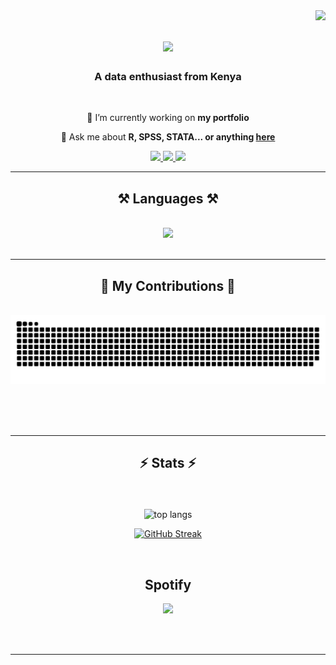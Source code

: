 <img align="right" src="https://visitor-badge.laobi.icu/badge?page_id=ken-warren.ken-warren" />

<h1 align="center">
    <img src="https://readme-typing-svg.herokuapp.com/?font=Righteous&size=35&center=true&vCenter=true&width=500&height=70&duration=4000&lines=Hi+There!+👋;+I'm+Ken+Warren!;" />
</h1>

<h3 align="center">A data enthusiast from Kenya </h3>

<br/>

<div align="center">
 
 🔭 I’m currently working on **my portfolio**
 

💬 Ask me about **R, SPSS, STATA... or anything [here](https://github.com/ken-warren/ken-warren/issues)**

 </div>
 
<div align="center"> 
  <a href="mailto:kennedykyalo168@gmail.com">
    <img src="https://img.shields.io/badge/Gmail-333333?style=for-the-badge&logo=gmail&logoColor=red" />
  </a>
  <a href="https://linkedin.com/in/kennedykyalo/" target="_blank">
    <img src="https://img.shields.io/badge/LinkedIn-0077B5?style=for-the-badge&logo=linkedin&logoColor=white" target="_blank" />
  </a>
  <a href="https://ken-warren.github.io" target="_blank">
     <img src="https://img.shields.io/badge/Portfolio-FF5722?style=for-the-badge&logo=todoist&logoColor=white" target="_blank" /> <!-- sqlite, safari, google-chrome are other good icon options -->
  </a>
</div>

 <hr/>
 
<h2 align="center">⚒️ Languages ⚒️</h2>
<br/>
<div align="center">
    <img src="https://skillicons.dev/icons?i=html,javascript,css,c,r" /><br>
</div>

<br/>
<hr/>

<div align="center">
  <h2>🐍 My Contributions 🐍</h2>
  <br>
  <img alt="snake eating my contributions" src="https://raw.githubusercontent.com/ken-warren/ken-warren/output/github-contribution-grid-snake.svg" />
  
  <br/><br/><br/>
</div>

<hr/>

<h2 align="center">⚡ Stats ⚡</h2>
<br>
<div align=center>
  <br/>
  <img width=325 align="center" src="https://github-readme-stats.vercel.app/api/top-langs/?username=ken-warren&hide=langs_count=8&layout=compact&theme=react&border_radius=10&size_weight=0.5&count_weight=0.5&exclude_repo=github-readme-stats" alt="top langs" />

[![GitHub Streak](https://github-readme-streak-statss-bay.vercel.app?user=ken-warren&theme=dark&align=center&hide_border=true&border_radius=2.5)](https://git.io/streak-stats)

</div>

&nbsp;<div align="center">
## Spotify
  <a href="https://spotify-github-profile.vercel.app/api/view?uid=31gfdutr5y3esqn3x35x3q5agopm&redirect=true">
    <img src="https://spotify-github-profile.vercel.app/api/view?uid=31gfdutr5y3esqn3x35x3q5agopm&cover_image=true&theme=novatorem&bar_color=53b14f&bar_color_cover=false"/>
  </a>

<br/><br/>

<hr/>

<br/>
<br/>
